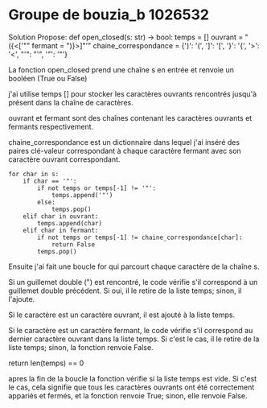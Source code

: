 # Groupe de bouzia_b 1026532

Solution Propose:
def open_closed(s: str) -> bool:
    temps = []
    ouvrant = "({<['\""
    fermant = ")}>]\"'"
    chaine_correspondance = {')': '(', ']': '[', '}': '{', '>': '<', "'": "'", '"': '"'}


La fonction open_closed prend une chaîne s en entrée et renvoie un booléen (True ou False) 

j'ai utilise  temps []  pour stocker les caractères ouvrants rencontrés jusqu'à présent dans la chaîne de caractères.


ouvrant et fermant sont des chaînes contenant les caractères ouvrants et fermants respectivement.

chaine_correspondance est un dictionnaire dans lequel j'ai inséré des paires clé-valeur correspondant à chaque caractère fermant avec son caractère ouvrant correspondant.



    for char in s:
        if char == '"':
            if not temps or temps[-1] != '"':
                temps.append('"')
            else:
                temps.pop()
        elif char in ouvrant:
            temps.append(char)
        elif char in fermant:
            if not temps or temps[-1] != chaine_correspondance[char]:
                return False
            temps.pop()


Ensuite j'ai fait une boucle for qui  parcourt chaque caractère de la chaîne s.

Si un guillemet double (") est rencontré, le code vérifie s'il correspond à un guillemet double précédent. Si oui, il le retire de la liste temps; sinon, il l'ajoute.

Si le caractère est un caractère ouvrant, il est ajouté à la liste temps.

Si le caractère est un caractère fermant, le code vérifie s'il correspond au dernier caractère ouvrant dans la liste temps. Si c'est le cas, il le retire de la liste temps; sinon, la fonction renvoie False.


  return len(temps) == 0

apres la fin de la boucle la fonction vérifie si la liste temps est vide. Si c'est le cas, cela signifie que tous les caractères ouvrants ont été correctement appariés et fermés, et la fonction renvoie True; sinon, elle renvoie False.